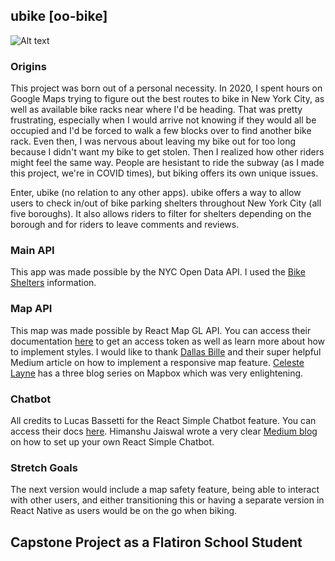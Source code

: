 ## ubike [oo-bike]

![Alt text](https://media.giphy.com/media/3oz8xE7gjBmo2wFrS8/giphy.gif)

### Origins
This project was born out of a personal necessity. In 2020, I spent hours on Google Maps trying to figure out the best routes to bike in New York City, as well as available bike racks near where I'd be heading. That was pretty frustrating, especially when I would arrive not knowing if they would all be occupied and I'd be forced to walk a few blocks over to find another bike rack. Even then, I was nervous about leaving my bike out for too long because I didn't want my bike to get stolen. Then I realized how other riders might feel the same way. People are hesistant to ride the subway (as I made this project, we're in COVID times), but biking offers its own unique issues.

Enter, ubike (no relation to any other apps). ubike offers a way to allow users to check in/out of bike parking shelters throughout New York City (all five boroughs). It also allows riders to filter for shelters depending on the borough and for riders to leave comments and reviews. 

### Main API
This app was made possible by the NYC Open Data API. I used the [Bike Shelters](https://data.cityofnewyork.us/Transportation/Bicycle-Parking-Shelters/thbt-gfu9) information. 

### Map API
This map was made possible by React Map GL API. You can access their documentation [here](https://docs.mapbox.com/mapbox-gl-js/api/) to get an access token as well as learn more about how to implement styles. I would like to thank [Dallas Bille](https://medium.com/swlh/getting-started-with-react-and-mapbox-gl-js-daa96477dd2c) and their super helpful Medium article on how to implement a responsive map feature. [Celeste Layne](https://www.celestelayne.com/blog) has a three blog series on Mapbox which was very enlightening.

### Chatbot
All credits to Lucas Bassetti for the React Simple Chatbot feature. You can access their docs [here](https://lucasbassetti.com.br/react-simple-chatbot/#/). Himanshu Jaiswal wrote a very clear [Medium blog](https://medium.com/javascript-in-plain-english/may-i-help-you-build-a-chatbot-in-10-minutes-with-react-df19e940bbc8) on how to set up your own React Simple Chatbot.

### Stretch Goals
The next version would include a map safety feature, being able to interact with other users, and either transitioning this or having a separate version in React Native as users would be on the go when biking.

## Capstone Project as a Flatiron School Student